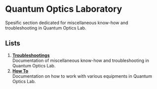 # Quantum Optics Laboratory
Spesific section dedicated for miscellaneous know-how and troubleshooting in Quantum Optics Lab.

## Lists

1. **[Troubleshootings](./troubleshooting.md)**  
   Documentation of miscellaneous know-how and troubleshooting in Quantum Optics Lab.
2. **[How To](./how-to.md)**  
   Documentation on how to work with various equipments in Quantum Optics Lab.
